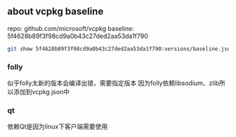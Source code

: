 ## about vcpkg baseline

repo: github.com/microsoft/vcpkg
baseline: 5f4628b89f3f98cd9a0b43c27ded2aa53da1f790

```bash
git show 5f4628b89f3f98cd9a0b43c27ded2aa53da1f790:versions/baseline.json|egrep -A 3 -e '"boost"'
```

### folly

似乎folly太新的版本会编译出错，需要指定版本
因为folly依赖libsodium、zlib所以添加到vcpkg.json中

### qt

依赖Qt是因为linux下客户端需要使用